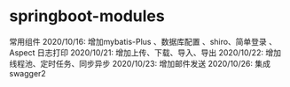 # springboot-modules
常用组件
 2020/10/16: 增加mybatis-Plus 、数据库配置 、shiro、简单登录 、Aspect 日志打印
 2020/10/21: 增加上传、下载、导入、导出
 2020/10/22: 增加线程池、定时任务、同步异步
 2020/10/23: 增加邮件发送
 2020/10/26: 集成swagger2